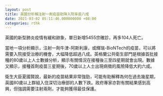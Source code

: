 ```yaml
---
layout: post
title: 英國分析稱注射一劑疫苗助降入院率逾八成
date: 2021-03-02 05:11:46.000000000 +08:00
categories: rthk
---
```


英國的新型肺炎疫情有緩和跡象，單日新增5455宗確診，再多104人死亡。

當地一項分析顯示，注射一劑牛津-阿斯利康，或輝瑞-BioNTech的疫苗，可以將需要入院接受治療的機會，大幅降低超過八成。英格蘭公共衛生部門是根據首批接種的80歲以上人士數據分析，顯示有關情況在接種後三至四星期就會出現。數據又顯示，接種首劑疫苗三星期後，70歲以上人士出現病徵的風險降低大約六成。

衛生大臣夏國賢說，最新的疫苗結果非常強勁，可能有助解釋為何在過去幾星期，英國80歲以上群組入住深切治療部的人數下跌。政府專家亦對有關結果感到高興，但強調需要注射兩劑，才能夠獲得最佳保護。
